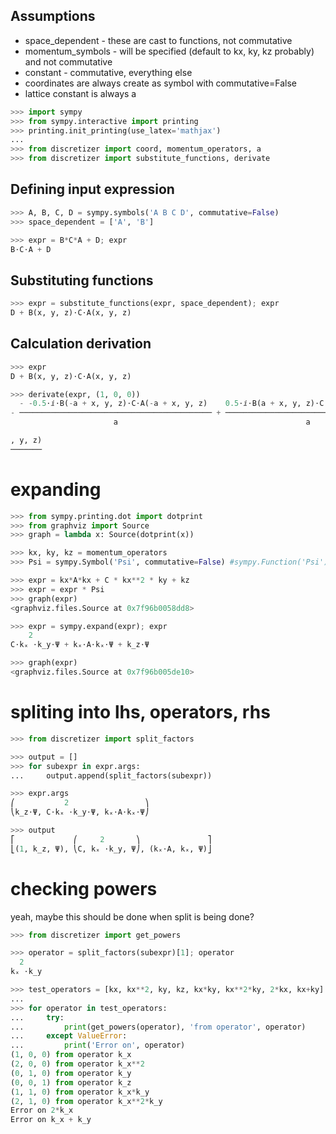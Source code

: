 ## Assumptions
* space_dependent - these are cast to functions, not commutative
* momentum_symbols - will be specified (default to kx, ky, kz probably) and not commutative
* constant - commutative, everything else
* coordinates are always create as symbol with commutative=False
* lattice constant is always a

```python
>>> import sympy
>>> from sympy.interactive import printing
>>> printing.init_printing(use_latex='mathjax')
...
>>> from discretizer import coord, momentum_operators, a
>>> from discretizer import substitute_functions, derivate
```

## Defining input expression

```python
>>> A, B, C, D = sympy.symbols('A B C D', commutative=False)
>>> space_dependent = ['A', 'B']
```

```python
>>> expr = B*C*A + D; expr
B⋅C⋅A + D
```

## Substituting functions

```python
>>> expr = substitute_functions(expr, space_dependent); expr
D + B(x, y, z)⋅C⋅A(x, y, z)
```

## Calculation derivation

```python
>>> expr
D + B(x, y, z)⋅C⋅A(x, y, z)
```

```python
>>> derivate(expr, (1, 0, 0))
  - -0.5⋅ⅈ⋅B(-a + x, y, z)⋅C⋅A(-a + x, y, z)    0.5⋅ⅈ⋅B(a + x, y, z)⋅C⋅A(a + x
- ─────────────────────────────────────────── + ──────────────────────────────
                       a                                          a           

, y, z)
───────
```

# expanding

```python
>>> from sympy.printing.dot import dotprint
>>> from graphviz import Source
>>> graph = lambda x: Source(dotprint(x))
```

```python
>>> kx, ky, kz = momentum_operators
>>> Psi = sympy.Symbol('Psi', commutative=False) #sympy.Function('Psi')(*coord)
```

```python
>>> expr = kx*A*kx + C * kx**2 * ky + kz
>>> expr = expr * Psi
>>> graph(expr)
<graphviz.files.Source at 0x7f96b0058dd8>
```

```python
>>> expr = sympy.expand(expr); expr
    2                          
C⋅kₓ ⋅k_y⋅Ψ + kₓ⋅A⋅kₓ⋅Ψ + k_z⋅Ψ
```

```python
>>> graph(expr)
<graphviz.files.Source at 0x7f96b005de10>
```

# spliting into lhs, operators, rhs

```python
>>> from discretizer import split_factors
```

```python
>>> output = []
>>> for subexpr in expr.args:
...     output.append(split_factors(subexpr))
```

```python
>>> expr.args
⎛           2                 ⎞
⎝k_z⋅Ψ, C⋅kₓ ⋅k_y⋅Ψ, kₓ⋅A⋅kₓ⋅Ψ⎠
```

```python
>>> output
⎡             ⎛     2       ⎞               ⎤
⎣(1, k_z, Ψ), ⎝C, kₓ ⋅k_y, Ψ⎠, (kₓ⋅A, kₓ, Ψ)⎦
```

# checking powers
yeah, maybe this should be done when split is being done?

```python
>>> from discretizer import get_powers
```

```python
>>> operator = split_factors(subexpr)[1]; operator
  2    
kₓ ⋅k_y
```

```python
>>> test_operators = [kx, kx**2, ky, kz, kx*ky, kx**2*ky, 2*kx, kx+ky]
...
>>> for operator in test_operators:
...     try:
...         print(get_powers(operator), 'from operator', operator)
...     except ValueError:
...         print('Error on', operator)
(1, 0, 0) from operator k_x
(2, 0, 0) from operator k_x**2
(0, 1, 0) from operator k_y
(0, 0, 1) from operator k_z
(1, 1, 0) from operator k_x*k_y
(2, 1, 0) from operator k_x**2*k_y
Error on 2*k_x
Error on k_x + k_y
```
